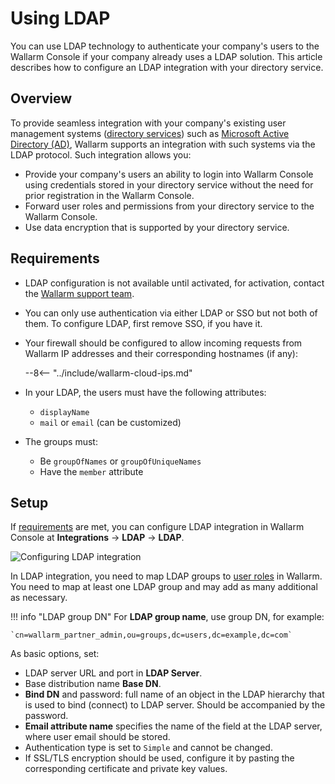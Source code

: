 # Using LDAP

You can use LDAP technology to authenticate your company's users to the Wallarm Console if your company already uses a LDAP solution. This article describes how to configure an LDAP integration with your directory service.

## Overview

To provide seamless integration with your company's existing user management systems ([directory services](https://en.wikipedia.org/wiki/Directory_service#LDAP_implementations)) such as [Microsoft Active Directory (AD)](https://learn.microsoft.com/en-us/entra/architecture/auth-ldap), Wallarm supports an integration with such systems via the LDAP protocol. Such integration allows you:

* Provide your company's users an ability to login into Wallarm Console using credentials stored in your directory service without the need for prior registration in the Wallarm Console.
* Forward user roles and permissions from your directory service to the Wallarm Console.
* Use data encryption that is supported by your directory service.

## Requirements

* LDAP configuration is not available until activated, for activation, contact the [Wallarm support team](mailto:support@wallarm.com).
* You can only use authentication via either LDAP or SSO but not both of them. To configure LDAP, first remove SSO, if you have it.
* Your firewall should be configured to allow incoming requests from Wallarm IP addresses and their corresponding hostnames (if any):

    --8<-- "../include/wallarm-cloud-ips.md"

* In your LDAP, the users must have the following attributes: 

    * `displayName`
    * `mail` or `email` (can be customized)

* The groups must: 

    * Be `groupOfNames` or `groupOfUniqueNames` 
    * Have the `member` attribute

## Setup

If [requirements](#requirements) are met, you can configure LDAP integration in Wallarm Console at **Integrations** → **LDAP** → **LDAP**.

![Configuring LDAP integration](../../../images/admin-guides/configuration-guides/ldap/configuring-ldap.png)

In LDAP integration, you need to map LDAP groups to [user roles](../../../user-guides/settings/users.md#user-roles) in Wallarm. You need to map at least one LDAP group and may add as many additional as necessary.

!!! info "LDAP group DN"
    For **LDAP group name**, use group DN, for example: 
    
    `cn=wallarm_partner_admin,ou=groups,dc=users,dc=example,dc=com`

As basic options, set: 

* LDAP server URL and port in **LDAP Server**.
* Base distribution name **Base DN**.
* **Bind DN** and password: full name of an object in the LDAP hierarchy that is used to bind (connect) to LDAP server. Should be accompanied by the password.
* **Email attribute name** specifies the name of the field at the LDAP server, where user email should be stored.
* Authentication type is set to `Simple` and cannot be changed.
* If SSL/TLS encryption should be used, configure it by pasting the corresponding certificate and private key values.

